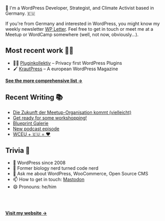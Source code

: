 👋 I'm a WordPress Developer, Strategist, and Climate Activist based in Germany. 🇪🇺

If you're from Germany and interested in WordPress, you might know my weekly newsletter [WP Letter](https://wpletter.de/). Feel free to get in touch or meet me at a Meetup or WordCamp somewhere (well, not now, obviously...).


## Most recent work 👷‍♂️

- 👨‍💻 [Pluginkollektiv](https://github.com/pluginkollektiv) – Privacy first WordPress Plugins
- 🖌️ [KrautPress](https://kraut.press) – A european WordPress Magazine

**[See the more comprehensive list &rarr;](https://simonkraft.com/what-i-do)**


## Recent Writing 📚

<!-- BLOG-POST-LIST:START -->
- [Die Zukunft der Meetup-Organisation kommt (vielleicht)](https://feed.kraut.press/link/14419/16693458/meetup-zukunft-vielleicht)
- [Get ready for some workshopping!](https://feed.kraut.press/link/23937/16693297/get-ready-for-some-workshopping)
- [Blueprint Galerie](https://www.wppodcast.de/podcast/blueprint-galerie/)
- [New podcast episode](https://feed.kraut.press/link/23937/16687515/new-wceu-podcast)
- [WCEU + 🇪🇺 = ❤️](https://feed.kraut.press/link/23937/16685424/eu-parliament-patronage)
<!-- BLOG-POST-LIST:END -->


## Trivia 🤪

- 👴 WordPress since 2008
- 🌱 Former biology nerd turned code nerd
- 💬 Ask me about WordPress, WooCommerce, Open Source CMS
- 📫 How to get in touch: [Mastodon](https://dewp.space/@simon)
- 😄 Pronouns: he/him

<br/><br/><br/>
**[Visit my website &rarr;](https://simonkraft.com/hi)**
